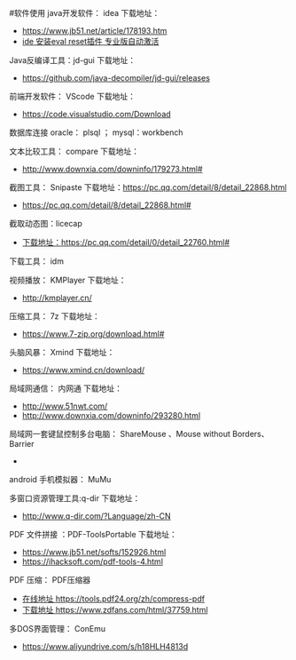 #软件使用
java开发软件： idea 下载地址：
- <a href="https://www.jb51.net/article/178193.htm" target="_blank">https://www.jb51.net/article/178193.htm </a>   
- <a href="https://blog.csdn.net/OracleOracolo/article/details/113886757" target="_blank">ide 安装eval reset插件 专业版自动激活 </a>


Java反编译工具：jd-gui  下载地址：
- <a href="https://github.com/java-decompiler/jd-gui/releases" target="_blank">https://github.com/java-decompiler/jd-gui/releases </a>

前端开发软件： VScode 下载地址：
- <a href="https://code.visualstudio.com/Download#" target="_blank">https://code.visualstudio.com/Download </a>

数据库连接  oracle： plsql ； mysql：workbench

文本比较工具： compare 下载地址：
- <a href="http://www.downxia.com/downinfo/179273.html#" target="_blank">http://www.downxia.com/downinfo/179273.html# </a>

截图工具： Snipaste 下载地址：https://pc.qq.com/detail/8/detail_22868.html
- <a href="https://pc.qq.com/detail/8/detail_22868.html#" target="_blank">https://pc.qq.com/detail/8/detail_22868.html# </a>

截取动态图：licecap 
- <a href="下载地址：https://pc.qq.com/detail/0/detail_22760.html#" target="_blank">下载地址：https://pc.qq.com/detail/0/detail_22760.html# </a>

下载工具： idm

视频播放： KMPlayer 下载地址：
- <a href="http://kmplayer.cn/#" target="_blank">http://kmplayer.cn/ </a>

压缩工具： 7z 下载地址：
- <a href="https://www.7-zip.org/download.html#" target="_blank">https://www.7-zip.org/download.html# </a>

头脑风暴： Xmind 下载地址：
- <a href="https://www.xmind.cn/download/#" target="_blank">https://www.xmind.cn/download/ </a>

局域网通信： 内网通 下载地址：
- <a href="http://www.51nwt.com/#" target="_blank">http://www.51nwt.com/ </a>
- <a href="http://www.downxia.com/downinfo/293280.html#" target="_blank">http://www.downxia.com/downinfo/293280.html </a>

局域网一套键鼠控制多台电脑： ShareMouse 、Mouse without Borders、Barrier
- <a href="#" target="_blank"></a>

android 手机模拟器： MuMu

多窗口资源管理工具:q-dir  下载地址：
- <a href="http://www.q-dir.com/?Language/zh-CN#" target="_blank">http://www.q-dir.com/?Language/zh-CN </a>

PDF 文件拼接 ：PDF-ToolsPortable 下载地址：
- <a href="https://www.jb51.net/softs/152926.html#" target="_blank">https://www.jb51.net/softs/152926.html </a>
- <a href="https://ihacksoft.com/pdf-tools-4.html#" target="_blank">https://ihacksoft.com/pdf-tools-4.html </a>

PDF 压缩： PDF压缩器
- <a href="https://tools.pdf24.org/zh/compress-pdf#" target="_blank"> 在线地址 https://tools.pdf24.org/zh/compress-pdf </a>
- <a href="https://www.zdfans.com/html/37759.html#" target="_blank"> 下载地址 https://www.zdfans.com/html/37759.html </a>

多DOS界面管理： ConEmu  
- <a href="https://www.aliyundrive.com/s/h18HLH4813d" target="_blank">https://www.aliyundrive.com/s/h18HLH4813d</a>
